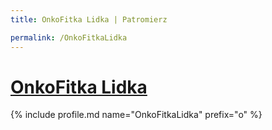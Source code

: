 ```yaml
---
title: OnkoFitka Lidka | Patromierz

permalink: /OnkoFitkaLidka
---
```


# [OnkoFitka Lidka](https://patronite.pl/OnkoFitkaLidka)

{% include profile.md name="OnkoFitkaLidka" prefix="o" %}
